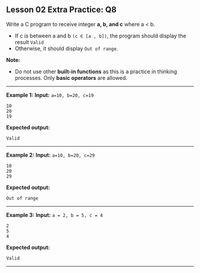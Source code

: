 ## Lesson 02 Extra Practice: Q8
Write a C program to receive integer **a, b, and c** where a < b. 

- If c is between a and b `(c ∈ [a , b])`, the program should display the result `Valid`
- Otherwise, it should display `Out of range`.

**Note:**
- Do not use other **built-in functions** as this is a practice in thinking processes. Only **basic operators** are allowed.

<hr>

**Example 1:**
**Input:** `a=10, b=20, c=19`  
```
10
20
19
```
**Expected output:**
```
Valid
```
<hr>

**Example 2:**
**Input:** `a=10, b=20, c=29`  
```
10
20
29
```
**Expected output:**
```
Out of range
```
<hr>

**Example 3:**
**Input:** `a = 2, b = 5, c = 4`  
```
2
5
4
```
**Expected output:**
```
Valid
```
<hr>
